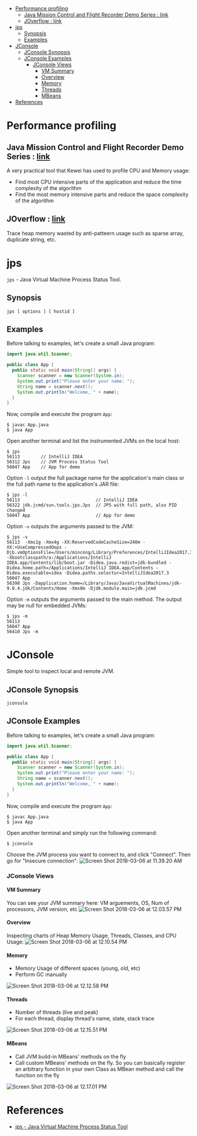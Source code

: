 - [Performance profiling](#performance-profiling)
  - [Java Mission Control and Flight Recorder Demo Series : link](#java-mission-control-and-flight-recorder-demo-series-link)
  - [JOverflow : link](#joverflow-link)
- [jps](#jps)
  - [Synopsis](#synopsis)
  - [Examples](#examples)
- [JConsole](#jconsole)
  - [JConsole Synopsis](#jconsole-synopsis)
  - [JConsole Examples](#jconsole-examples)
    - [JConsole Views](#jconsole-views)
      - [VM Summary](#vm-summary)
      - [Overview](#overview)
      - [Memory](#memory)
      - [Threads](#threads)
      - [MBeans](#mbeans)
- [References](#references)

# Performance profiling

## Java Mission Control and Flight Recorder Demo Series : [link](https://www.youtube.com/playlist?list=PLKCk3OyNwIzsEVDq6zErLW7HSkY7aqdeT)

A very practical tool that Kewei has used to profile CPU and Memory usage:
* Find most CPU intensive parts of the application and reduce the time complexity of the algorithm
* Find the most memory intensive parts and reduce the space complexity of the algorithm

## JOverflow : [link](http://bit.ly/2f6eFLN)

Trace heap memory wasted by anti-patteern usage such as sparse array, duplicate string, etc.

# jps

`jps` - Java Virtual Machine Process Status Tool.

## Synopsis

    jps [ options ] [ hostid ]

## Examples

Before talking to examples, let's create a small Java program:

```java
import java.util.Scanner;

public class App {
  public static void main(String[] args) {
    Scanner scanner = new Scanner(System.in);
    System.out.print("Please enter your name: ");
    String name = scanner.next();
    System.out.println("Welcome, " + name);
  }
}
```

Now, compile and execute the program `App`:

```
$ javac App.java
$ java App
```

Open another terminal and list the instrumented JVMs on the local host:

```
$ jps
56113        // IntelliJ IDEA
56312 Jps    // JVM Process Status Tool
56047 App    // App for demo
```

Option `-l` output the full package name for the application's main class or the
full path name to the application's JAR file:

```
$ jps -l
56113                             // IntelliJ IDEA
56322 jdk.jcmd/sun.tools.jps.Jps  // JPS with full path, also PID changed
56047 App                         // App for demo
```

Option `-v` outputs the arguments passed to the JVM:

```
$ jps -v
56113  -Xms1g -Xmx4g -XX:ReservedCodeCacheSize=240m -XX:+UseCompressedOops -Djb.vmOptionsFile=/Users/mincong/Library/Preferences/IntelliJIdea2017.3/idea.vmoptions -Xbootclasspath/a:/Applications/IntelliJ IDEA.app/Contents/lib/boot.jar -Didea.java.redist=jdk-bundled -Didea.home.path=/Applications/IntelliJ IDEA.app/Contents -Didea.executable=idea -Didea.paths.selector=IntelliJIdea2017.3
56047 App
56398 Jps -Dapplication.home=/Library/Java/JavaVirtualMachines/jdk-9.0.4.jdk/Contents/Home -Xms8m -Djdk.module.main=jdk.jcmd
```

Option `-m` outputs the arguments passed to the main method. The output may be
null for embedded JVMs:

```
$ jps -m
56113
56047 App
56410 Jps -m
```

# JConsole

Simple tool to inspect local and remote JVM.

## JConsole Synopsis

    jconsole

## JConsole Examples

Before talking to examples, let's create a small Java program:

```java
import java.util.Scanner;

public class App {
  public static void main(String[] args) {
    Scanner scanner = new Scanner(System.in);
    System.out.print("Please enter your name: ");
    String name = scanner.next();
    System.out.println("Welcome, " + name);
  }
}
```

Now, compile and execute the program `App`:

```
$ javac App.java
$ java App
```

Open another terminal and simply run the following command:

```
$ jconsole
```

Choose the JVM process you want to connect to, and click "Connect". Then go for "Insecure connection":
![Screen Shot 2018-03-06 at 11.39.20 AM](/assets/Screen%20Shot%202018-03-06%20at%2011.39.20%20AM.png)

### JConsole Views

#### VM Summary

You can see your JVM summary here: VM arguements, OS, Num of processors, JVM version, etc
![Screen Shot 2018-03-06 at 12.03.57 PM](/assets/Screen%20Shot%202018-03-06%20at%2012.03.57%20PM.png)

#### Overview

Inspecting charts of Heap Memory Usage, Threads, Classes, and CPU Usage:
![Screen Shot 2018-03-06 at 12.10.54 PM](/assets/Screen%20Shot%202018-03-06%20at%2012.10.54%20PM.png)

#### Memory

- Memory Usage of different spaces (young, old, etc)
- Perform GC manually

![Screen Shot 2018-03-06 at 12.12.58 PM](/assets/Screen%20Shot%202018-03-06%20at%2012.12.58%20PM.png)

#### Threads

- Number of threads (live and peak)
- For each thread, display thread's name, state, stack trace

![Screen Shot 2018-03-06 at 12.15.51 PM](/assets/Screen%20Shot%202018-03-06%20at%2012.15.51%20PM.png)

#### MBeans

- Call JVM build-in MBeans' methods on the fly
- Call custom MBeans' methods on the fly. So you can basically register an arbitrary function in your own Class as MBean method and call the function on the fly

![Screen Shot 2018-03-06 at 12.17.01 PM](/assets/Screen%20Shot%202018-03-06%20at%2012.17.01%20PM.png)

# References

- [jps - Java Virtual Machine Process Status Tool][jps]

[jps]: https://docs.oracle.com/javase/7/docs/technotes/tools/share/jps.html